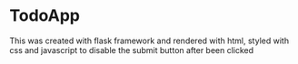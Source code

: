# TodoApp
This was created with flask framework and rendered with html, styled with css and javascript to disable the submit button after been clicked
